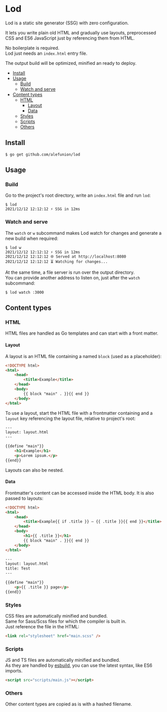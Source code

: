 # Lod

Lod is a static site generator (SSG) with zero configuration.

It lets you write plain old HTML and gradually use layouts, preprocessed CSS and ES6 JavaScript just by referencing them from HTML.  

No boilerplate is required.  
Lod just needs an `index.html` entry file.

The output build will be optimized, minified an ready to deploy.

- [Install](#install)
- [Usage](#usage)
	- [Build](#build)
	- [Watch and serve](#watch-and-serve)
- [Content types](#content-types)
	- [HTML](#html)
		- [Layout](#layout)
		- [Data](#data)
	- [Styles](#styles)
	- [Scripts](#scripts)
	- [Others](#others)

## Install

```
$ go get github.com/alefunion/lod
```

## Usage

### Build

Go to the project's root directory, write an `index.html` file and run `lod`:

```
$ lod
2021/12/12 12:12:12 ⚡️ SSG in 12ms
```

### Watch and serve

The `watch` or `w` subcommand makes Lod watch for changes and generate a new build when required:

```
$ lod w
2021/12/12 12:12:12 ⚡️ SSG in 12ms
2021/12/12 12:12:12 🌐 Served at http://localhost:8080
2021/12/12 12:12:12 ⏳ Watching for changes...
```

At the same time, a file server is run over the output directory.  
You can provide another address to listen on, just after the `watch` subcommand:

```
$ lod watch :3000
```

## Content types

### HTML

HTML files are handled as Go templates and can start with a front matter.

#### Layout

A layout is an HTML file containing a named `block` (used as a placeholder):

```html
<!DOCTYPE html>
<html>
	<head>
		<title>Example</title>
	</head>
	<body>
		{{ block "main" . }}{{ end }}
	</body>
</html>
```

To use a layout, start the HTML file with a frontmatter containing and a `layout` key referencing the layout file, relative to project's root:

```html
---
layout: layout.html
---

{{define "main"}}
	<h1>Example</h1>
	<p>Lorem ipsum.</p>
{{end}}
```

Layouts can also be nested.

#### Data

Frontmatter's content can be accessed inside the HTML body. It is also passed to layouts:

```html
<!DOCTYPE html>
<html>
	<head>
		<title>Example{{ if .title }} – {{ .title }}{{ end }}</title>
	</head>
	<body>
		<h1>{{ .title }}</h1>
		{{ block "main" . }}{{ end }}
	</body>
</html>
```

```html
---
layout: layout.html
title: Test
---

{{define "main"}}
	<p>{{ .title }} page</p>
{{end}}
```

### Styles

CSS files are automatically minified and bundled.  
Same for Sass/Scss files for which the compiler is built in.  
Just reference the file in the HTML:

```html
<link rel="stylesheet" href="main.scss" />
```

### Scripts

JS and TS files are automatically minified and bundled.  
As they are handled by [esbuild](https://esbuild.github.io), you can use the latest syntax, like ES6 imports.

```html
<script src="scripts/main.js"></script>
```

### Others

Other content types are copied as is with a hashed filename.
